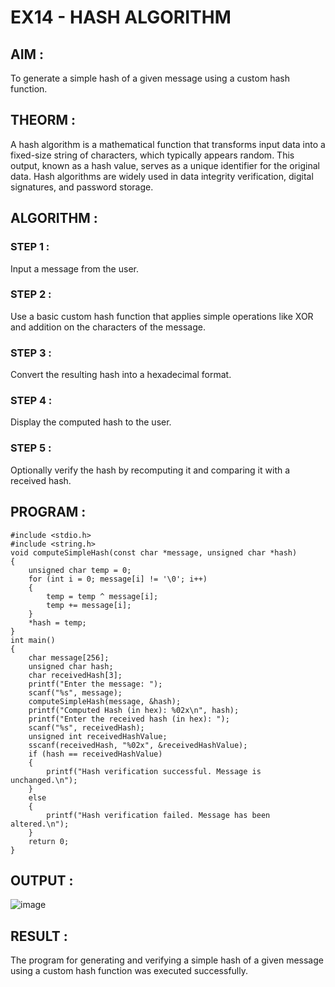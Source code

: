 # EX14 - HASH ALGORITHM
## AIM :
To generate a simple hash of a given message using a custom hash function.
## THEORM :
A hash algorithm is a mathematical function that transforms input data into a fixed-size string of characters, which typically appears random. This output, known as a hash value, serves as a unique identifier for the original data. Hash algorithms are widely used in data integrity verification, digital signatures, and password storage.
## ALGORITHM :
### STEP 1 : 
Input a message from the user.

### STEP 2 : 
Use a basic custom hash function that applies simple operations like XOR and addition on the characters of the message.

### STEP 3 : 
Convert the resulting hash into a hexadecimal format.

### STEP 4 : 
Display the computed hash to the user.

### STEP 5 :
Optionally verify the hash by recomputing it and comparing it with a received hash.

## PROGRAM :
```
#include <stdio.h>
#include <string.h>
void computeSimpleHash(const char *message, unsigned char *hash) 
{
    unsigned char temp = 0;
    for (int i = 0; message[i] != '\0'; i++)
    {
        temp = temp ^ message[i]; 
        temp += message[i];     
    }
    *hash = temp;
}
int main()
{
    char message[256];     
    unsigned char hash;    
    char receivedHash[3]; 
    printf("Enter the message: ");
    scanf("%s", message);
    computeSimpleHash(message, &hash);
    printf("Computed Hash (in hex): %02x\n", hash);
    printf("Enter the received hash (in hex): ");
    scanf("%s", receivedHash);
    unsigned int receivedHashValue;
    sscanf(receivedHash, "%02x", &receivedHashValue);
    if (hash == receivedHashValue) 
    {
        printf("Hash verification successful. Message is unchanged.\n");
    }
    else 
    {
        printf("Hash verification failed. Message has been altered.\n");
    }
    return 0;
}
```

## OUTPUT :

![image](https://github.com/user-attachments/assets/7e2672c6-6874-4466-a35a-c63a12b46be2)

## RESULT :
The program for generating and verifying a simple hash of a given message using a custom hash function was executed successfully.
